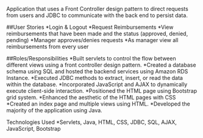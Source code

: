 Application that uses a Front Controller design pattern to direct requests from users and JDBC to communicate with the back end to persist data.

##User Stories
*Login & Logout
*Request Reimbursements
*View reimbursements that have been made and the status (approved, denied, pending)
*Manager approves/denies requests
*As manager view all reimbursements from every user

##Roles/Responsibilities
*Built servlets to control the flow between different views using a front controller design pattern.
*Created a database schema using SQL and hosted the backend services using Amazon RDS Instance.
*Executed JDBC methods to extract, insert, or read the data within the database.
*Incorporated JavaScript and AJAX  to dynamically execute client-side interaction.
*Positioned the HTML page using Bootstrap grid system.
*Enhanced the aesthetic of the HTML pages with CSS
*Created an index page and multiple views using HTML.
*Developed the majority of the application using Java.

Technologies Used
*Servlets, Java, HTML, CSS, JDBC, SQL, AJAX, JavaScript, Bootstrap
